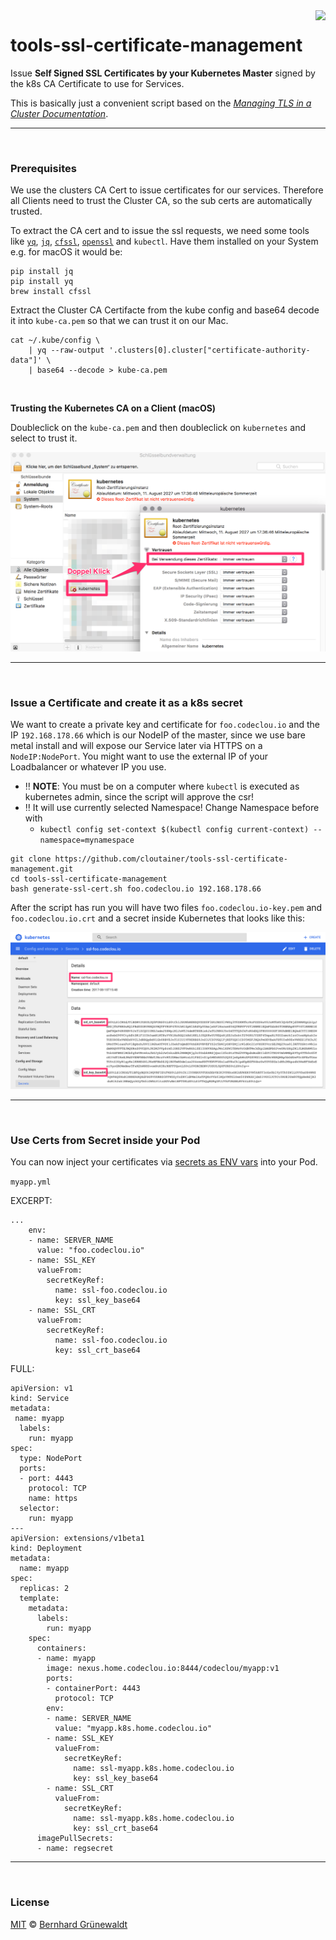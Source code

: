 <img src="https://cloutainer.github.io/documentation/images/cloutainer.svg?v5" align="right">

# tools-ssl-certificate-management

Issue **Self Signed SSL Certificates by your Kubernetes Master** signed by the k8s CA Certificate to use for Services.

This is basically just a convenient script based on the *[Managing TLS in a Cluster Documentation](https://kubernetes.io/docs/tasks/tls/managing-tls-in-a-cluster/)*.

----
&nbsp;

### Prerequisites

We use the clusters CA Cert to issue certificates for our services.
Therefore all Clients need to trust the Cluster CA, so the sub certs are automatically trusted.

To extract the CA cert and to issue the ssl requests, we need some tools like
[`yq`](https://github.com/kislyuk/yq),  [`jq`](https://stedolan.github.io/jq/), [`cfssl`](https://github.com/cloudflare/cfssl), [`openssl`](https://www.openssl.org/) and `kubectl`. Have them installed on your System e.g. for macOS it would be:

```
pip install jq
pip install yq
brew install cfssl
```

Extract the Cluster CA Certifacte from the kube config and base64 decode it into `kube-ca.pem`
so that we can trust it on our Mac.

```
cat ~/.kube/config \
    | yq --raw-output '.clusters[0].cluster["certificate-authority-data"]' \
    | base64 --decode > kube-ca.pem
```
&nbsp;

**Trusting the Kubernetes CA on a Client (macOS)**

Doubleclick on the `kube-ca.pem` and then doubleclick on `kubernetes` and select to trust it.

![](./doc/kubernetes_trust_mac.png)


----
&nbsp;

### Issue a Certificate and create it as a k8s secret

We want to create a private key and certificate for `foo.codeclou.io` and the IP `192.168.178.66`
which is our NodeIP of the master, since we use bare metal install and will expose our Service later via HTTPS on a `NodeIP:NodePort`. You might want to use the external IP of your Loadbalancer or whatever IP you use.

 * :bangbang: **NOTE**: You must be on a computer where `kubectl` is executed as kubernetes admin, since the script will approve the csr!
 * :bangbang: It will use currently selected Namespace! Change Namespace before with
   * `kubectl config set-context $(kubectl config current-context) --namespace=mynamespace`

```
git clone https://github.com/cloutainer/tools-ssl-certificate-management.git
cd tools-ssl-certificate-management
bash generate-ssl-cert.sh foo.codeclou.io 192.168.178.66
```

After the script has run you will have two files `foo.codeclou.io-key.pem` and `foo.codeclou.io.crt` and
a secret inside Kubernetes that looks like this:

![](./doc/ssl-secret-dashboard.png)



----
&nbsp;

### Use Certs from Secret inside your Pod

You can now inject your certificates via [secrets as ENV vars](https://kubernetes.io/docs/concepts/configuration/secret/#using-secrets-as-environment-variables) into your Pod.


`myapp.yml`

EXCERPT:

```
...
    env:
    - name: SERVER_NAME
      value: "foo.codeclou.io"
    - name: SSL_KEY
      valueFrom:
        secretKeyRef:
          name: ssl-foo.codeclou.io
          key: ssl_key_base64
    - name: SSL_CRT
      valueFrom:
        secretKeyRef:
          name: ssl-foo.codeclou.io
          key: ssl_crt_base64
```

FULL:

```
apiVersion: v1
kind: Service
metadata:
 name: myapp
  labels:
    run: myapp
spec:
  type: NodePort
  ports:
  - port: 4443
    protocol: TCP
    name: https
  selector:
    run: myapp
---
apiVersion: extensions/v1beta1
kind: Deployment
metadata:
  name: myapp
spec:
  replicas: 2
  template:
    metadata:
      labels:
        run: myapp
    spec:
      containers:
      - name: myapp
        image: nexus.home.codeclou.io:8444/codeclou/myapp:v1
        ports:
        - containerPort: 4443
          protocol: TCP
        env:
        - name: SERVER_NAME
          value: "myapp.k8s.home.codeclou.io"
        - name: SSL_KEY
          valueFrom:
            secretKeyRef:
              name: ssl-myapp.k8s.home.codeclou.io
              key: ssl_key_base64
        - name: SSL_CRT
          valueFrom:
            secretKeyRef:
              name: ssl-myapp.k8s.home.codeclou.io
              key: ssl_crt_base64
      imagePullSecrets:
      - name: regsecret
```

-----
&nbsp;

### License

[MIT](https://github.com/cloutainer/tools-ssl-certificate-management/blob/master/LICENSE) © [Bernhard Grünewaldt](https://github.com/clouless)
